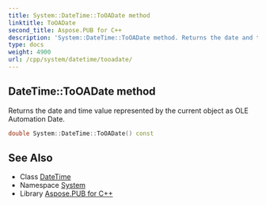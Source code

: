 ```yaml
---
title: System::DateTime::ToOADate method
linktitle: ToOADate
second_title: Aspose.PUB for C++
description: 'System::DateTime::ToOADate method. Returns the date and time value represented by the current object as OLE Automation Date in C++.'
type: docs
weight: 4900
url: /cpp/system/datetime/tooadate/
---
```

## DateTime::ToOADate method


Returns the date and time value represented by the current object as OLE Automation Date.

```cpp
double System::DateTime::ToOADate() const
```

## See Also

* Class [DateTime](../)
* Namespace [System](../../)
* Library [Aspose.PUB for C++](../../../)
